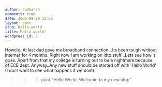 ```yaml
---
author: sudharsh
comments: true
date: 2006-09-20 13:50
layout: post
slug: hello-world
title: Hello world!
wordpress_id: 3
---
```


Howdie..At last dad gave me broadband connection...Its been tough without internet for 4 months. Right now I am working on ldtp stuff...Lets see how it goes. Apart from that my college is turning out to be a nightmare because of ECE dept.
Anyway..Any new stuff should be started off with 'Hello World' (I dont want to see what happens if we dont)
>>>print "Hello World..Welcome to my new blog"
